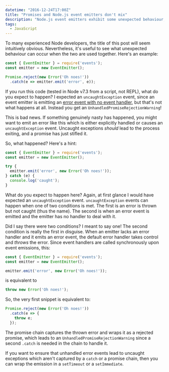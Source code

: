```yaml
---
datetime: "2016-12-24T17:00Z"
title: "Promises and Node.js event emitters don't mix"
description: "Node.js event emitters exhibit some unexpected behaviour, with error events in particular, which does not mix well with promises."
tags:
  - JavaScript
---
```

To many experienced Node developers, the title of this post will seem
intuitively obvious. Nevertheless, it's useful to see what unexpected behaviour
can occur when the two are used together. Here's an example:

```javascript
const { EventEmitter } = require('events');
const emitter = new EventEmitter();

Promise.reject(new Error('Oh noes!'))
  .catch(e => emitter.emit('error', e));
```

If you run this code (tested in Node v7.3 from a script, not REPL), what do you
expect to happen? I expected an `uncaughtException` event, since an event
emitter is emitting an [error event with no event handler][1], but that's not
what happens at all. Instead you get an `UnhandledPromiseRejectionWarning`!

This is bad news. If something genuinely nasty has happened, you might want to
emit an error like this which is either explicitly handled or causes an
`uncaughtException` event. Uncaught exceptions _should_ lead to the process
exiting, and a promise has just stifled it.

So, what happened? Here's a hint:

```javascript
const { EventEmitter } = require('events');
const emitter = new EventEmitter();

try {
  emitter.emit('error', new Error('Oh noes!'));
} catch (e) {
  console.log('caught');
}
```

What do you expect to happen here? Again, at first glance I would have expected
an `uncaughtException` event. `uncaughtException` events can happen when one of
two conditions is met. The first is an error is thrown but not caught (thus the
name). The second is when an error event is emitted and the emitter has no
handler to deal with it.

Did I say there were two conditions? I meant to say one! The second condition is
really the first in disguise. When an emitter lacks an error handler and it
emits an error event, the default error handler takes control and _throws_ the
error. Since event handlers are called synchronously upon event emissions, this:

```javascript
const { EventEmitter } = require('events');
const emitter = new EventEmitter();

emitter.emit('error', new Error('Oh noes!'));
```

is equivalent to

```javascript
throw new Error('Oh noes!');
```

So, the very first snippet is equivalent to:

```javascript
Promise.reject(new Error('Oh noes!'))
  .catch(e => {
    throw e;
  });
```

The promise chain captures the thrown error and wraps it as a rejected promise,
which leads to an `UnhandledPromiseRejectionWarning` since a second `.catch` is
needed in the chain to handle it.

If you want to ensure that unhandled error events lead to uncaught exceptions
which aren't captured by a `catch` or a promise chain, then you can wrap the
emission in a `setTimeout` or a `setImmediate`.

[1]: https://nodejs.org/dist/latest-v7.x/docs/api/events.html#events_error_events
